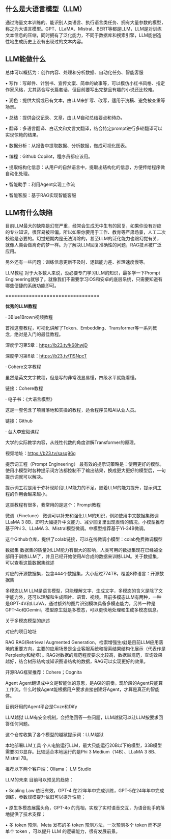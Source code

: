 ## 什么是大语言模型（LLM）

通过海量文本训练的、能识别人类语言、执行语言类任务、拥有大量参数的模型，称之为大语言模型。GPT、LLaMA、Mistral、BERT等都是LLM，LLM是对训练文本信息的压缩，同时拥有了泛化能力，不同于数据库和搜索引擎，LLM能创造性地生成历史上没有出现过的文本内容。

## LLM能做什么

总体可以概括为：创作内容、处理和分析数据、自动化任务、智能客服

• 写作：写邮件、计划书、宣传文案、简单的故事等，可以模仿小红书风格、指定作家风格，尤其适合写长篇套话，但目前要写出完整且有趣的小说还比较难。

• 润色：提供大纲或已有文本，由LLM来扩写、改写，适用于洗稿、避免被查重等场景。

• 总结：提供会议记录、文章，由LLM自动总结要点和待办。

• 翻译：多语言翻译、白话文和文言文翻译，结合特定prompt进行多轮翻译可以实现惊艳的结果。

• 数据分析：从报告中提取数据、分析数据，做成可视化图表。

• 编程：Github Copilot，程序员都应该用。

• 提取结构化信息：从用户的自然语言中，提取出结构化的信息，方便传给程序做自动化处理。

• 智能助手：利用Agent实现工作流

• 智能客服：基于RAG实现智能客服

## LLM有什么缺陷

目前LLM最大的缺陷是幻觉严重，经常会生成无中生有的回复，如果你没有对应的专业知识，很容易被带偏。所以如果你要用于工作、教育等严肃场景，人工二次校验是必要的。幻觉短期内是无法消除的，甚至LLM的泛化能力也跟幻觉有关，就像人类会做离奇的梦一样。为了解决LLM回复准确性的问题，RAG技术被广泛应用。

另外还有一些问题：训练信息更新不及时、逻辑能力差、推理速度慢等。

LLM教程
对于大多数人来说，没必要专门学习LLM的知识，最多学一下Prompt Engineering就够了。就像我们不需要学习iOS和安卓的底层系统，只需要知道有哪些便捷的系统功能即可。


================================

**优秀的LLM教程**

· 3Blue1Brown视频教程

首推这套教程，可视化讲解了Token、Embedding、Transformer等一系列概念，绝对是入门的最佳教程。

深度学习第5章：https://b23.tv/k68hwjD

深度学习第6章：https://b23.tv/11SNpcT

· Cohere文字教程

虽然是英文文字教程，但是写的非常浅显易懂，四级水平就能看懂。

链接：Cohere教程

· 电子书：《大语言模型》

这是一套包含了项目落地和实操的教程，适合程序员和AI从业人员。

链接：Github

· 台大李宏毅课程

大学的实际教学内容，从线性代数的角度讲解Transformer的原理。

视频地址：https://b23.tv/sasg96g

提示词工程（Prompt Engineering）
最有效的提示词策略是：使用更好的模型。使用小模型时各种提示词方法都控制不了输出结果，换成更大更好的模型后，一句提示词就可以解决。

提示词工程是用于弥补现阶段LLM能力的不足，随着LLM的能力提升，提示词工程的作用会越来越小。

这类教程有很多，我常用的是这个：Prompt教程

微调（Finetune）
微调可以补充和强化LLM的知识，例如使用中文数据集微调LLaMA 3 8B，即可大幅提升中文能力、减少回复里出现表情的情况。小模型推荐基于Phi 3、LLaMA 3、Mistral模型微调。中模型推荐基于Yi-34B微调。

这个Github仓库，提供了colab链接，可以在线微调小模型：colab免费微调模型

数据集
数据集的质量对LLM能力有很大的影响，人类可用的数据集现在已经被全部用于训练LLM了，并且已经开始使用AI合成的数据来训练LLM。关于数据集，可以查看这篇数据集综述

对应的开源数据集，包含444个数据集，大小超过774TB，覆盖8种语言：开源数据集

多模态LLM
LLM是语言模型，只能理解文字、生成文字，多模态的含义是除了文字能力外，还可以理解和生成图片、语音、视频。目前多模态LLM有两种，一种是GPT-4V和LLaVA，通过额外的图片识别模块具备多模态能力，另外一种是GPT-4o和Gemini，模型原生就是多模态，可以更快地处理和生成多模态信息。

关于多模态模型的综述

对应的项目地址

RAG
RAG(Retrieval Augmented Generation，检索增强生成)是目前LLM应用落地的重要方向，主要的应用场景是企业客服系统和搜索结果结构化展示（代表作是Perplexity和秘塔）。RAG对数据的规范程度要求比较高，数据越规范，查询效果越好，结合树形结构或知识图谱结构的数据，RAG可以实现更好的效果。

开源RAG框架推荐：Cohere；Cognita

Agent
Agent翻译成中文是智能体的意思，是AGI的前奏。现阶段的Agent只能算工作流，什么时候Agent能根据用户要求直接创建好Agent，才算是真正的智能体。

目前好用的Agent平台是Coze和Dify

LLM越狱
LLM有安全机制，会拒绝回答一些问题，LLM越狱可以让LLM按要求回答任何问题。

这个仓库收集了各个模型的越狱提示词：LLM越狱

本地部署LLM工具
个人电脑运行LLM，最大只能运行20B以下的模型，33B模型需要32G显存。比较适合本地运行的是Phi 3 Medium（14B）、LLaMA 3 8B、Mistral 7B。

推荐以下两个客户端：Ollama； LM Studio

LLM的未来
目前可以预见的趋势：

• Scaling Law 依旧有效，GPT-4 在22年年中完成训练，GPT-5在24年年中完成训练，参数规模提升依旧可以提升性能；

• 原生多模态展露头角，GPT-4o 的亮相，实现了实时语音交互，为语音助手的落地提供了技术支撑；

• 多 token 预测，Meta 发布的多 token 预测方法，一次预测多个 token 而不是单个 token ，可以提升 LLM 的逻辑能力，很有发展前景。

<!--stackedit_data:
eyJoaXN0b3J5IjpbLTIwMjcyNTI5MDUsMTU4MjAzODA0NiwtMT
kwOTExMTUzNl19
-->